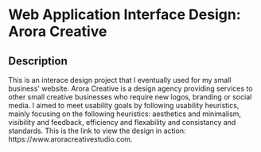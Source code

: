 <h1>Web Application Interface Design: Arora Creative</h1>

<h2>Description</h2>
This is an interace design project that I eventually used for my small business' website. Arora Creative is a design agency providing services to other small creative  businesses who require new logos, branding or social media. I aimed to meet usability goals by following usability heuristics, mainly focusing on the following heuristics: aesthetics and minimalism, visibility and feedback, efficiency and flexability and consistancy and standards. This is the link to view the design in action: https://www.aroracreativestudio.com.
<br />

<!--
 ```diff
- text in red
+ text in green
! text in orange
# text in gray
@@ text in purple (and bold)@@
```
--!>
